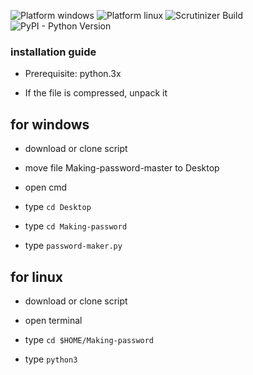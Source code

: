 

![Platform windows](https://img.shields.io/badge/Platform-windows-lightgrey.svg)
![Platform linux](https://img.shields.io/badge/Platform-linux-blue.svg)
![Scrutinizer Build](https://img.shields.io/scrutinizer/build/g/filp/whoops.svg?style=flat-square)
![PyPI - Python Version](https://img.shields.io/pypi/pyversions/Django.svg)


### installation guide

* Prerequisite: python.3x


* If the file is compressed, unpack it


## for windows

- download or clone script


- move file Making-password-master to Desktop


- open cmd 


- type `cd Desktop`


- type `cd Making-password`


- type `password-maker.py`


## for linux

+ download or clone script


+ open terminal


+ type `cd $HOME/Making-password`


+ type `python3 `














